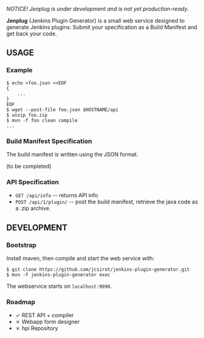 
*NOTICE! Jenplug is under development and is not yet production-ready.*

**Jenplug** (Jenkins Plugin Generator) is a small web service designed to generate Jenkins plugins:
Submit your specification as a Build Manifest and get back your code.


USAGE
-----

### Example

	$ echo >foo.json <<EOF
	{
		...
	}
	EOF
	$ wget --post-file foo.json $HOSTNAME/api
	$ unzip foo.zip
	$ mvn -f foo clean compile
	...

### Build Manifest Specification

The build manifest is written using the JSON format.

(to be completed)

### API Specification

  * `GET /api/info` -- returns API info
  * `POST /api/1/plugin/` -- post the build manifest, retrieve the java code as a .zip archive.


DEVELOPMENT
-----------

### Bootstrap

Install maven, then compile and start the web service with:

	$ git clone https://github.com/jcsirot/jenkins-plugin-generator.git
	$ mvn -f jenkins-plugin-generator exec

The webservice starts on `localhost:9090`.

### Roadmap

  * ✓ REST API + compiler
  * ✗ Webapp form designer
  * ✗ hpi Repository
